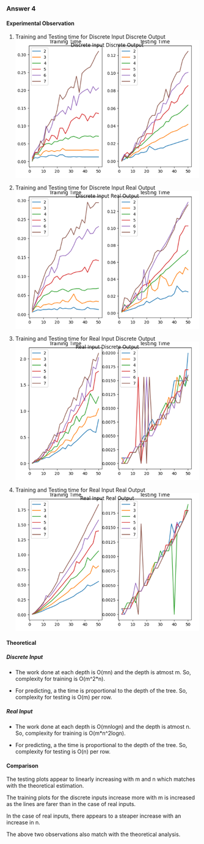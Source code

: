 ### Answer 4

#### Experimental Observation

1. Training and Testing time for Discrete Input Discrete Output
    ![image info](./plots/dd.png)

2. Training and Testing time for Discrete Input Real Output
    ![image info](./plots/dr.png)

3. Training and Testing time for Real Input Discrete Output
    ![image info](./plots/rd.png)

4. Training and Testing time for Real Input Real Output
    ![image info](./plots/rr.png)


#### Theoretical

##### Discrete Input

- The work done at each depth is O(mn) and the depth is atmost m. So, complexity for training is O(m^2*n).

- For predicting, a the time is proportional to the depth of the tree. So, complexity for testing is O(m) per row.

##### Real Input

- The work done at each depth is O(mnlogn) and the depth is atmost n. So, complexity for training is O(m*n^2logn).

- For predicting, a the time is proportional to the depth of the tree. So, complexity for testing is O(n) per row.

#### Comparison

The testing plots appear to linearly increasing with m and n which matches with the theoretical estimation.

The training plots for the discrete inputs increase more with m is increased as the lines are farer than in the case of real inputs.

In the case of real inputs, there appears to a steaper increase with an increase in n.

The above two observations also match with the theoretical analysis.